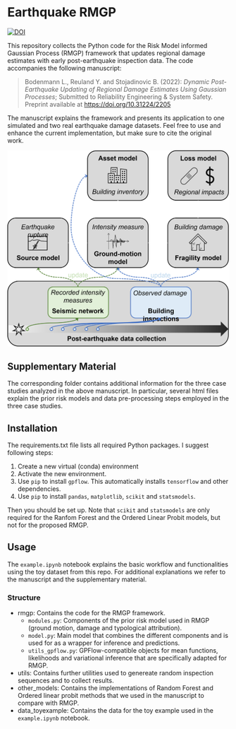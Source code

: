 # Earthquake RMGP

[![DOI](https://zenodo.org/badge/543142934.svg)](https://zenodo.org/badge/latestdoi/543142934)

This repository collects the Python code for the Risk Model informed Gaussian Process (RMGP) framework that updates regional damage estimates with early post-earthquake inspection data. The code accompanies the following manuscript: 
> Bodenmann L., Reuland Y. and Stojadinovic B. (2022): *Dynamic Post-Earthquake Updating of Regional Damage Estimates Using Gaussian Processes*; Submitted to Reliability Engineering & System Safety. Preprint available at https://doi.org/10.31224/2205

The manuscript explains the framework and presents its application to one simulated and two real earthquake damage datasets. Feel free to use and enhance the current implementation, but make sure to cite the original work.

![alt text](https://github.com/bodlukas/earthquake-rmgp/blob/main/data_toyexample/rmgp_github_dark.png#gh-dark-mode-only)

## Supplementary Material
The corresponding folder contains additional information for the three case studies analyzed in the above manuscript. In particular, several html files explain the prior risk models and data pre-processing steps employed in the three case studies.

## Installation
The requirements.txt file lists all required Python packages. 
I suggest following steps:
1. Create a new virtual (conda) environment
2. Activate the new environment.
3. Use `pip` to install `gpflow`. This automatically installs `tensorflow` and other dependencies.
4. Use `pip` to install `pandas`, `matplotlib`, `scikit` and `statsmodels`. 

Then you should be set up. Note that `scikit` and `statsmodels` are only required for the Ranfom Forest and the Ordered Linear Probit models, but not for the proposed RMGP.

## Usage
The `example.ipynb` notebook explains the basic workflow and functionalities using the toy dataset from this repo. For additional explanations we refer to the manuscript and the supplementary material.

### Structure
- rmgp: Contains the code for the RMGP framework. 
    - `modules.py`: Components of the prior risk model used in RMGP (ground motion, damage and typological attribution).
    - `model.py`: Main model that combines the different components and is used for as a wrapper for inference and predictions.
    - `utils_gpflow.py`: GPFlow-compatible objects for mean functions, likelihoods and variational inference that are specifically adapted for RMGP.
- utils: Contains further utilities used to genereate random inspection sequences and to collect results.
- other_models: Contains the implementations of Random Forest and Ordered linear probit methods that we used in the manuscript to compare with RMGP.
- data_toyexample: Contains the data for the toy example used in the `example.ipynb` notebook.

